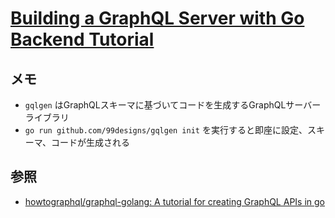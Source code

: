 # [Building a GraphQL Server with Go Backend Tutorial](https://www.howtographql.com/graphql-go/0-introduction/)

## メモ

- `gqlgen` はGraphQLスキーマに基づいてコードを生成するGraphQLサーバーライブラリ
- `go run github.com/99designs/gqlgen init` を実行すると即座に設定、スキーマ、コードが生成される

## 参照

- [howtographql/graphql-golang: A tutorial for creating GraphQL APIs in go](https://github.com/howtographql/graphql-golang)
